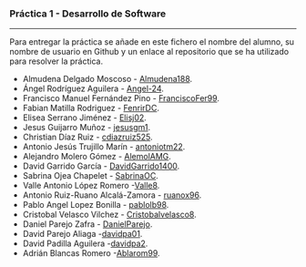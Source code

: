 ### Práctica 1 - Desarrollo de Software
---

Para entregar la práctica se añade en este fichero el nombre del alumno, su nombre de usuario en Github y un enlace al repositorio que se ha utilizado para resolver la práctica.

* Almudena Delgado Moscoso - [Almudena188](https://github.com/Almudena188/Calculadora-Sencilla).
* Ángel Rodríguez Aguilera - [Angel-24](https://github.com/Angel-24/Entornos-de-Desarrollo/blob/main/src/AplicacionCalculadoraAndroidStudioAngelRodriguezAguilera.zip).
* Francisco Manuel Fernández Pino - [FranciscoFer99](https://github.com/FranciscoFer99/Calculator).
* Fabian Matilla Rodriguez - [FenrirDC](https://github.com/Fenrir-DC/calculadoraAndroidStudio).
* Elisea Serrano Jiménez - [Elisj02](https://github.com/Elisj02/EntornosDesarrollo/tree/master/Calculadora).
* Jesus Guijarro Muñoz - [jesusgm1](https://github.com/jesusgm1/Calculadora-Prueba).
* Christian Díaz Ruiz - [cdiazruiz525](https://github.com/cdiazruiz525/MinCalc_ChristianDiazRuiz.git).
* Antonio Jesús Trujillo Marín - [antoniotm22](https://github.com/antoniotm22/PracticaED/blob/master/README.md).
* Alejandro Molero Gómez - [AlemolAMG](https://github.com/alemolamg/calculadoraAndroid).
* David Garrido García - [DavidGarrido1400](https://github.com/DavidGarrido1400/Calculadora.git).
* Sabrina Ojea Chapelet - [SabrinaOC](https://github.com/SabrinaOC/SabrinaEjerciciosEntornosDesarrollo.git).
* Valle Antonio López Romero -[Valle8](https://github.com/Valle8/calculadora.git).
* Antonio Ruiz-Ruano Alcalá-Zamora - [ruanox96](https://github.com/ruanox96/EntornosDesarrolloARRAZ/tree/main/calculadora/src).
* Pablo Angel Lopez Bonilla - [pablolb98](https://github.com/Pablolb98/CalculadoraAndroidStudio.git).
* Cristobal Velasco Vilchez - [Cristobalvelasco8](https://github.com/cristobalvelasco8/EntornosDesarrollo/tree/main/calculadora/src).
* Daniel Parejo Zafra - [DanielParejo](https://github.com/DanielParejo/calculadora).
* David Parejo Aliaga -[davidpa01](https://github.com/davidpa01/CalculadoraAndroid.git).
* David Padilla Aguilera -[davidpa2](https://github.com/davidpa2/AndroidCalculator).
* Adrián Blancas Romero -[Ablarom99](https://github.com/Ablarom99/QuickMathsCalculator.git).
